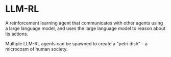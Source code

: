 # LLM-RL

A reinforcement learning agent that communicates with other agents using a large language model, and uses the large language model to reason about its actions.

Multiple LLM-RL agents can be spawned to create a "petri dish" - a microcosm of human society.
